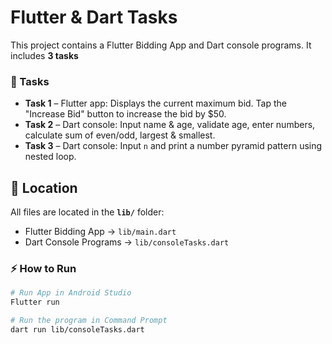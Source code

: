 # Flutter & Dart Tasks

This project contains a Flutter Bidding App and Dart console programs.
It includes **3 tasks** 

### 📝 Tasks
- **Task 1** – Flutter app: Displays the current maximum bid. Tap the "Increase Bid" button to increase the bid by $50.
-  **Task 2** – Dart console: Input name & age, validate age, enter numbers, calculate sum of even/odd, largest & smallest.
-   **Task 3** – Dart console: Input `n` and print a number pyramid pattern using nested loop.

## 📌 Location
All files are located in the **`lib/`** folder:  

- Flutter Bidding App → `lib/main.dart`  
- Dart Console Programs → `lib/consoleTasks.dart`

### ⚡ How to Run

```bash
# Run App in Android Studio
Flutter run

# Run the program in Command Prompt
dart run lib/consoleTasks.dart
```

